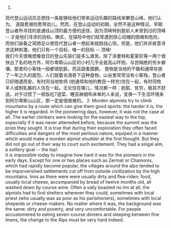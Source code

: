 1.  
  现代登山运动员总想找一条能够给他们带来运动乐趣的路线来攀登山峰。他们认为， 道路愈艰险愈带劲儿。然而，在登山运动的初期，全然不是这种情况。早期登山者所寻找的是通往山顶的最方便的途径，因为顶峰特别是前人未曾到过的顶峰 -- 才是他们寻求的目标。确实，在探险中他们经常遇到惊心动魄的困难和危险，而他们装备之简陋足以使现代登山者一想起来就胆战心惊。但是，他们并非故意寻求这种刺激，他们只有一个目标，唯一的目标 -- 顶峰!  
  我们今天很难想像昔日的登山先驱们是多么艰苦。除了泽曼特和夏蒙尼等一两个很快出了名的地方外，阿尔卑斯山山区的小村几乎全是高山环抱、与世隔绝的穷乡僻壤。那里的小客栈一般都很肮脏，而且跳蚤猖獗。 食物是当地的干酪和通常存放了一年之久的面包，人们就着劣酒吞下这种食物。山谷里常常没有小客栈，登山者只好随遇而安。有时同当地牧师 (他通常和他的教民一样穷)住在一起，有时同牧羊人或制乳酪的人住在一起。无论住在哪儿，情况都一样：肮脏、贫穷，极其不舒适。对于过惯了一顿饭吃7道菜、睡亚麻细布床单的人来说，变换一下生活环境来到阿尔卑斯山山区，那一定是很艰难的。
2. 
Morden alpmists try to climb mountains by a route which can give them good sports: the harder it is, the higher it is regarded. In the pioneering days, however, it was not the case at all. The earlier climbers were looking for the easiest way to the top, especially if it was never atteneded before, because the summit was the prize they sought. It is true that during their exploration they often faced difficulties and dangers of the most perilous nature, equiped in a manner which would make a morden alpnist shudder at the first thought. But they did not go out of their way to court such excitement. They had a singal aim, a solitory goal -- the top!  
It is impossible today to imagine how hard it was for the pioneers in the early days. Except for one or two places such as Zermat or Chamonix, which had rapidly become popular, the villages around the alps tended to be imporverished settlements cut off from outside civillization by the high mountains. Inns as there were were usually dirty and flea-riden; food, usually local cheese, accompanied by bread of twelve months old, all washed down by course wine. Often a vally boasted no inn at all, the alpnists had to find shelters wherever they could, sometimes with local priest (who usually was as poor as his parishioners), sometimes with local sheperds or cheese-makers. No matter where it was, the background was the same: dirty and poverty, and very uncomfortable. For people accustomered to eating seven-course dinners and sleeping between fine linens, the change to the Alps must be very hard indeed.
